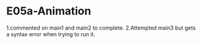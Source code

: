 # E05a-Animation

1.commented on main1 and main2 to complete.
2.Attempted main3 but gets a syntax error when trying to run it.